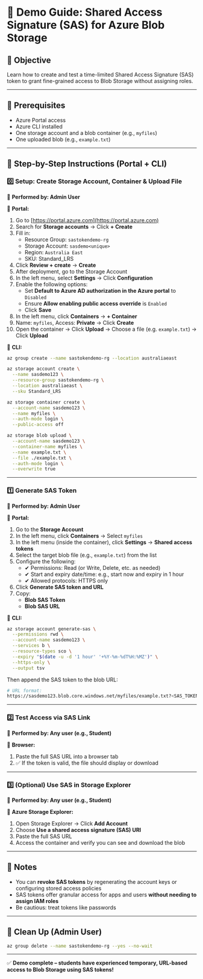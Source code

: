 # 🔐 Demo Guide: Shared Access Signature (SAS) for Azure Blob Storage

## 🌟 Objective

Learn how to create and test a time-limited Shared Access Signature (SAS) token to grant fine-grained access to Blob Storage without assigning roles.

---

## 🧭 Prerequisites

- Azure Portal access
- Azure CLI installed
- One storage account and a blob container (e.g., `myfiles`)
- One uploaded blob (e.g., `example.txt`)

---

## 👣 Step-by-Step Instructions (Portal + CLI)

### 0️⃣ Setup: Create Storage Account, Container & Upload File

👤 **Performed by: Admin User**

🔸 **Portal:**

1. Go to [https://portal.azure.com](https://portal.azure.com)
2. Search for **Storage accounts** → Click **+ Create**
3. Fill in:
   - Resource Group: `sastokendemo-rg`
   - Storage Account: `sasdemo<unique>`
   - Region: `Australia East`
   - SKU: Standard\_LRS
4. Click **Review + create** → **Create**
5. After deployment, go to the Storage Account
6. In the left menu, select **Settings** → Click **Configuration**
7. Enable the following options:
   - Set **Default to Azure AD authorization in the Azure portal** to `Disabled`
   - Ensure **Allow enabling public access override** is `Enabled`
   - Click **Save**
8. In the left menu, click **Containers** → **+ Container**
9. Name: `myfiles`, Access: **Private** → Click **Create**
10. Open the container → Click **Upload** → Choose a file (e.g. `example.txt`) → Click **Upload**

🔸 **CLI:**

```bash
az group create --name sastokendemo-rg --location australiaeast

az storage account create \
  --name sasdemo123 \
  --resource-group sastokendemo-rg \
  --location australiaeast \
  --sku Standard_LRS

az storage container create \
  --account-name sasdemo123 \
  --name myfiles \
  --auth-mode login \
  --public-access off

az storage blob upload \
  --account-name sasdemo123 \
  --container-name myfiles \
  --name example.txt \
  --file ./example.txt \
  --auth-mode login \
  --overwrite true
```

---

### 1️⃣ Generate SAS Token

👤 **Performed by: Admin User**

🔸 **Portal:**

1. Go to the **Storage Account**
2. In the left menu, click **Containers** → Select `myfiles`
3. In the left menu (inside the container), click **Settings** → **Shared access tokens**
4. Select the target blob file (e.g., `example.txt`) from the list
5. Configure the following:
   - ✔ Permissions: Read (or Write, Delete, etc. as needed)
   - ✔ Start and expiry date/time: e.g., start now and expiry in 1 hour
   - ✔ Allowed protocols: HTTPS only
6. Click **Generate SAS token and URL**
7. Copy:
   - **Blob SAS Token**
   - **Blob SAS URL**

🔸 **CLI:**

```bash
az storage account generate-sas \
  --permissions rwd \
  --account-name sasdemo123 \
  --services b \
  --resource-types sco \
  --expiry "$(date -u -d '1 hour' '+%Y-%m-%dT%H:%MZ')" \
  --https-only \
  --output tsv
```

Then append the SAS token to the blob URL:

```bash
# URL format:
https://sasdemo123.blob.core.windows.net/myfiles/example.txt?<SAS_TOKEN>
```

---

### 2️⃣ Test Access via SAS Link

👤 **Performed by: Any user (e.g., Student)**

🔸 **Browser:**

1. Paste the full SAS URL into a browser tab
2. ✅ If the token is valid, the file should display or download

---

### 3️⃣ (Optional) Use SAS in Storage Explorer

👤 **Performed by: Any user (e.g., Student)**

🔸 **Azure Storage Explorer:**

1. Open Storage Explorer → Click **Add Account**
2. Choose **Use a shared access signature (SAS) URI**
3. Paste the full SAS URL
4. Access the container and verify you can see and download the blob

---

## 🚨 Notes

- You can **revoke SAS tokens** by regenerating the account keys or configuring stored access policies
- SAS tokens offer granular access for apps and users **without needing to assign IAM roles**
- Be cautious: treat tokens like passwords

---

## 🧼 Clean Up (Admin User)

```bash
az group delete --name sastokendemo-rg --yes --no-wait
```

---

✅ **Demo complete – students have experienced temporary, URL-based access to Blob Storage using SAS tokens!**

